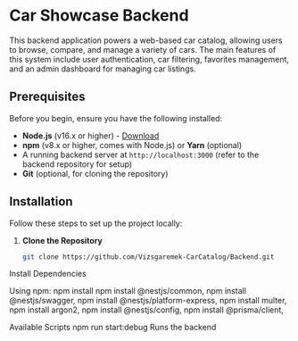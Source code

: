 # Car Showcase Backend

This backend application powers a web-based car catalog, allowing users to browse, compare, and manage a variety of cars. The main features of this system include user authentication, car filtering, favorites management, and an admin dashboard for managing car listings.

## Prerequisites

Before you begin, ensure you have the following installed:

- **Node.js** (v16.x or higher) - [Download](https://nodejs.org/)
- **npm** (v8.x or higher, comes with Node.js) or **Yarn** (optional)
- A running backend server at `http://localhost:3000` (refer to the backend repository for setup)
- **Git** (optional, for cloning the repository)

## Installation

Follow these steps to set up the project locally:

1. **Clone the Repository**

   ```bash
   git clone https://github.com/Vizsgaremek-CarCatalog/Backend.git

Install Dependencies

Using npm:
      npm install
      npm install @nestjs/common, 
      npm install @nestjs/swagger, 
      npm install @nestjs/platform-express, 
      npm install multer,  
      npm install argon2, 
      npm install @nestjs/config, 
      npm install @prisma/client, 



Available Scripts
npm run start:debug Runs the backend


